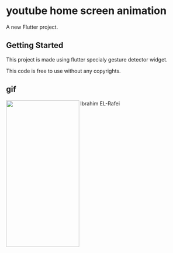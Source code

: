 # youtube home screen animation

A new Flutter project.

## Getting Started

This project is made using flutter specialy gesture detector widget.

This code is free to use without any copyrights.


## gif 




<p >
  <div><a href="url"><img src="images/youttube-animation.gif" align="left" height="400" width="200" ></a></div>
</p>

<div>Ibrahim EL-Rafei </div>














